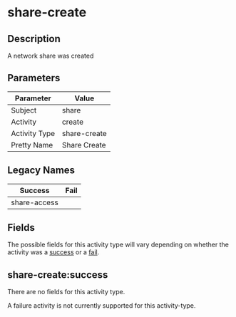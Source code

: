 share-create
============

Description
-----------
A network share was created

Parameters
----------
| Parameter     | Value        |
| ------------- | ------------ |
| Subject       | share        |
| Activity      | create       |
| Activity Type | share-create |
| Pretty Name   | Share Create |

Legacy Names
------------
| Success          | Fail |
| ---------------- | ---- |
| share-access<br> |      |

Fields
------

The possible fields for this activity type will vary depending on whether the activity was a [success](#share-createsuccess) or a [fail](#share-createfail).


share-create:success
--------------------

There are no fields for this activity type.


A failure activity is not currently supported for this activity-type.